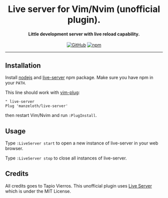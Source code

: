 <div align="center">

 # Live server for Vim/Nvim (unofficial plugin).

 <h4>
   Little development server with live reload capability.
 </h4>

 [![GitHub](https://img.shields.io/badge/by-manzeloth-green)](https://github.com/manzeloth)
 [![npm](https://img.shields.io/badge/npm-live%20server-red)](https://www.npmjs.com/package/live-server)

</div>


---


## Installation

Install [nodejs](https://nodejs.org/en/download/) and [live-server](https://www.npmjs.com/package/live-server) npm package. Make sure you have npm in your `PATH`.

This line should work with [vim-plug](https://github.com/junegunn/vim-plug):

```vim
" live-server
Plug 'manzeloth/live-server'
```

then restart Vim/Nvim and run `:PlugInstall`.

## Usage

Type `:LiveServer start` to open a new instance of live-server in your web browser.

Type `:LiveServer stop` to close all instances of live-server.

## Credits

All credits goes to Tapio Vierros. This unofficial plugin uses [Live Server](https://www.npmjs.com/package/live-server) which is under the MIT License.

